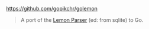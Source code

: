 https://github.com/gopikchr/golemon

> A port of the [Lemon Parser](https://www.sqlite.org/lemon.html) (ed: from sqlite) to Go.

